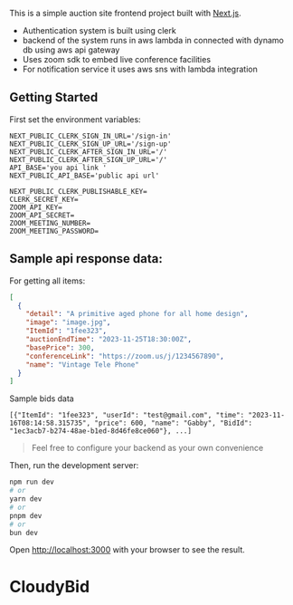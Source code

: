 This is a simple auction site frontend project built with [Next.js](https://nextjs.org/).

- Authentication system is built using clerk
- backend of the system runs in aws lambda in connected with dynamo db using aws api gateway
- Uses zoom sdk to embed live conference facilities
- For notification service it uses aws sns with lambda integration

## Getting Started

First set the environment variables:

```.env
NEXT_PUBLIC_CLERK_SIGN_IN_URL='/sign-in'
NEXT_PUBLIC_CLERK_SIGN_UP_URL='/sign-up'
NEXT_PUBLIC_CLERK_AFTER_SIGN_IN_URL='/'
NEXT_PUBLIC_CLERK_AFTER_SIGN_UP_URL='/'
API_BASE='you api link '
NEXT_PUBLIC_API_BASE='public api url'
```

```.env local
NEXT_PUBLIC_CLERK_PUBLISHABLE_KEY=
CLERK_SECRET_KEY=
ZOOM_API_KEY=
ZOOM_API_SECRET=
ZOOM_MEETING_NUMBER=
ZOOM_MEETING_PASSWORD=

```

## Sample api response data:

For getting all items:

```json
[
  {
    "detail": "A primitive aged phone for all home design",
    "image": "image.jpg",
    "ItemId": "1fee323",
    "auctionEndTime": "2023-11-25T18:30:00Z",
    "basePrice": 300,
    "conferenceLink": "https://zoom.us/j/1234567890",
    "name": "Vintage Tele Phone"
  }
]
```

Sample bids data

```
[{"ItemId": "1fee323", "userId": "test@gmail.com", "time": "2023-11-16T08:14:58.315735", "price": 600, "name": "Gabby", "BidId": "1ec3acb7-b274-48ae-b1ed-8d46fe8ce060"}, ...]
```

> Feel free to configure your backend as your own convenience

Then, run the development server:

```bash
npm run dev
# or
yarn dev
# or
pnpm dev
# or
bun dev
```

Open [http://localhost:3000](http://localhost:3000) with your browser to see the result.
# CloudyBid
